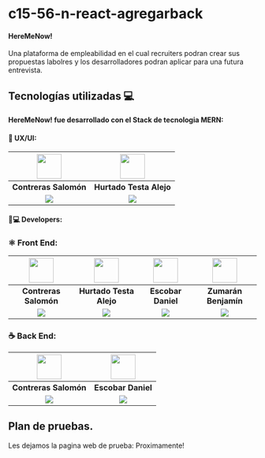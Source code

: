 # c15-56-n-react-agregarback

#### **HereMeNow!**

Una plataforma de empleabilidad en el cual recruiters podran crear sus propuestas labolres y los desarrolladores podran aplicar para una futura entrevista.

## Tecnologías utilizadas 💻

#### **HereMeNow!** fue desarrollado con el Stack de tecnologia MERN:

#### 🎨 UX/UI:

| <img src="https://www.nicepng.com/png/full/128-1280406_user-icon-png.png" width=50>| <img src="https://www.nicepng.com/png/full/128-1280406_user-icon-png.png" width=50>|
|:-:|:-:|
| **Contreras Salomón**| **Hurtado Testa Alejo**| **Escobar Daniel**| **Zumarán Benjamín**|
| <a href="https://www.linkedin.com/in/salomoncjl"><img src="https://img.shields.io/badge/linkedin%20-%230077B5.svg?&style=for-the-badge&logo=linkedin&logoColor=white"/></a> | <a href="https://www.linkedin.com/in/alejo-hurtado-testa-53b14a216/"><img src="https://img.shields.io/badge/linkedin%20-%230077B5.svg?&style=for-the-badge&logo=linkedin&logoColor=white"/>

#### 🧑💻 Developers:

### ⚛️ Front End:

| <img src="https://www.nicepng.com/png/full/128-1280406_user-icon-png.png" width=50>| <img src="https://www.nicepng.com/png/full/128-1280406_user-icon-png.png" width=50>| <img src="https://www.nicepng.com/png/full/128-1280406_user-icon-png.png" width=50>| <img src="https://www.nicepng.com/png/full/128-1280406_user-icon-png.png" width=50>|
|:-:|:-:|:-:|:-:|
| **Contreras Salomón**| **Hurtado Testa Alejo**| **Escobar Daniel**| **Zumarán Benjamín**|
| <a href="https://www.linkedin.com/in/salomoncjl"><img src="https://img.shields.io/badge/linkedin%20-%230077B5.svg?&style=for-the-badge&logo=linkedin&logoColor=white"/></a> | <a href="https://www.linkedin.com/in/alejo-hurtado-testa-53b14a216/"><img src="https://img.shields.io/badge/linkedin%20-%230077B5.svg?&style=for-the-badge&logo=linkedin&logoColor=white"/></a> | <a href="https://www.linkedin.com/in/abdidanielescobarm/"><img src="https://img.shields.io/badge/linkedin%20-%230077B5.svg?&style=for-the-badge&logo=linkedin&logoColor=white"/></a> | <a href="https://www.linkedin.com/in/benzum566/"><img src="https://img.shields.io/badge/linkedin%20-%230077B5.svg?&style=for-the-badge&logo=linkedin&logoColor=white"/></a>


### ☕ Back End:

| <img src="https://www.nicepng.com/png/full/128-1280406_user-icon-png.png" width=50>| <img src="https://www.nicepng.com/png/full/128-1280406_user-icon-png.png" width=50>|
|:-:|:-:|
| **Contreras Salomón**|**Escobar Daniel**|
| <a href="https://www.linkedin.com/in/salomoncjl"><img src="https://img.shields.io/badge/linkedin%20-%230077B5.svg?&style=for-the-badge&logo=linkedin&logoColor=white"/></a> | <a href="https://www.linkedin.com/in/abdidanielescobarm/"><img src="https://img.shields.io/badge/linkedin%20-%230077B5.svg?&style=for-the-badge&logo=linkedin&logoColor=white"/></a> |


## Plan de pruebas.

Les dejamos la pagina web de prueba: Proximamente! 
